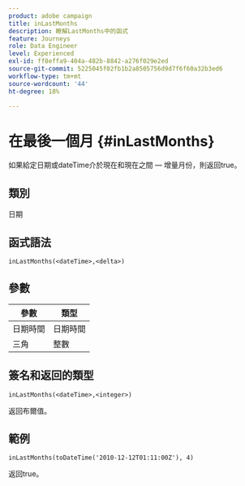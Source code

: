 ```yaml
---
product: adobe campaign
title: inLastMonths
description: 瞭解LastMonths中的函式
feature: Journeys
role: Data Engineer
level: Experienced
exl-id: ff8effa9-404a-482b-8842-a276f029e2ed
source-git-commit: 5225045f02fb1b2a8505756d9d7f6f60a32b3ed6
workflow-type: tm+mt
source-wordcount: '44'
ht-degree: 18%

---
```


# 在最後一個月 {#inLastMonths}

如果給定日期或dateTime介於現在和現在之間 — 增量月份，則返回true。

## 類別

日期

## 函式語法

`inLastMonths(<dateTime>,<delta>)`

## 參數

| 參數 | 類型 |
|-----------|------------------|
| 日期時間 | 日期時間 |
| 三角 | 整數 |

## 簽名和返回的類型

`inLastMonths(<dateTime>,<integer>)`

返回布爾值。

## 範例

`inLastMonths(toDateTime('2010-12-12T01:11:00Z'), 4)`

返回true。
